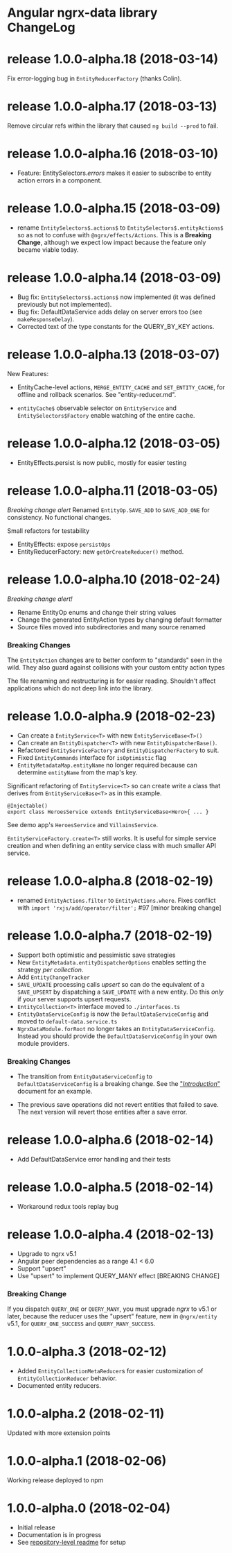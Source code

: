 # Angular ngrx-data library ChangeLog

<a name="1.0.0-alpha.18"></a>
# release 1.0.0-alpha.18 (2018-03-14)

Fix error-logging bug in `EntityReducerFactory` (thanks Colin).

<a name="1.0.0-alpha.17"></a>
# release 1.0.0-alpha.17 (2018-03-13)

Remove circular refs within the library that caused `ng build --prod` to fail.

<a name="1.0.0-alpha.16"></a>
# release 1.0.0-alpha.16 (2018-03-10)

* Feature: EntitySelectors$.errors$ makes it easier to subscribe to entity action errors in a component.

<a name="1.0.0-alpha.15"></a>
# release 1.0.0-alpha.15 (2018-03-09)

* rename `EntitySelectors$.actions$` to `EntitySelectors$.entityActions$` so as not to confuse
with `@ngrx/effects/Actions`.
This is a **Breaking Change**, although we expect low impact because the feature only became viable today.

<a name="1.0.0-alpha.14"></a>
# release 1.0.0-alpha.14 (2018-03-09)

* Bug fix: `EntitySelectors$.actions$` now implemented (it was defined previously but not implemented).
* Bug fix: DefaultDataService adds delay on server errors too (see `makeResponseDelay`).
* Corrected text of the type constants for the QUERY_BY_KEY actions.

<a name="1.0.0-alpha.13"></a>
# release 1.0.0-alpha.13 (2018-03-07)

New Features: 

* EntityCache-level actions, `MERGE_ENTITY_CACHE` and `SET_ENTITY_CACHE`, for
offline and rollback scenarios.
See "entity-reducer.md".

* `entityCache$` observable selector on `EntityService` and `EntitySelectors$Factory` enable watching of the entire cache.

<a name="1.0.0-alpha.12"></a>
# release 1.0.0-alpha.12 (2018-03-05)

* EntityEffects.persist is now public, mostly for easier testing

<a name="1.0.0-alpha.11"></a>
# release 1.0.0-alpha.11 (2018-03-05)

*Breaking change alert*
Renamed `EntityOp.SAVE_ADD` to `SAVE_ADD_ONE` for consistency.
No functional changes.

Small refactors for testability
* EntityEffects: expose `persistOps`
* EntityReducerFactory: new `getOrCreateReducer()` method.

<a name="1.0.0-alpha.10"></a>
# release 1.0.0-alpha.10 (2018-02-24)

*Breaking change alert!*

* Rename EntityOp enums and change their string values
* Change the generated EntityAction types by changing default formatter
* Source files moved into subdirectories and many source renamed

### Breaking Changes

The `EntityAction` changes are to better conform to "standards" seen in the wild.
They also guard against collisions with your custom entity action types

The file renaming and restructuring is for easier reading.
Shouldn't affect applications which do not deep link into the library.

<a name="1.0.0-alpha.9"></a>
# release 1.0.0-alpha.9 (2018-02-23)
* Can create a `EntityService<T>` with new `EntityServiceBase<T>()`
* Can create an `EntityDispatcher<T>` with new `EntityDispatcherBase()`.
* Refactored `EntityServiceFactory` and `EntityDispatcherFactory` to suit.
* Fixed `EntityCommands` interface for `isOptimistic` flag
* `EntityMetadataMap.entityName` no longer required because can determine `entityName` from the map's key.

Significant refactoring of `EntityService<T>` so can create write a class that
derives from `EntityServiceBase<T>` as in this example.

```
@Injectable()
export class HeroesService extends EntityServiceBase<Hero>{ ... }
```

See demo app's `HeroesService` and `VillainsService`.

`EntityServiceFactory.create<T>` still works.
It is useful for simple service creation
and when defining an entity service class with much smaller API service.



<a name="1.0.0-alpha.8"></a>
# release 1.0.0-alpha.8 (2018-02-19)
* renamed `EntityActions.filter` to `EntityActions.where`.
Fixes conflict with `import 'rxjs/add/operator/filter';` #97 [minor breaking change]

<a name="1.0.0-alpha.7"></a>
# release 1.0.0-alpha.7 (2018-02-19)

* Support both optimistic and pessimistic save strategies
* New `EntityMetadata.entityDispatcherOptions` enables setting the strategy _per collection_.
* Add `EntityChangeTracker`
* `SAVE_UPDATE` processing calls _upsert_ so can do the equivalent of a `SAVE_UPSERT` by dispatching a `SAVE_UPDATE` with a new entity.
Do this _only_ if your server supports upsert requests.
* `EntityCollection<T>` interface moved to `./interfaces.ts`
* `EntityDataServiceConfig` is now the `DefaultDataServiceConfig` and moved to `default-data.service.ts`
* `NgrxDataModule.forRoot` no longer takes an `EntityDataServiceConfig`. Instead you should provide the `DefaultDataServiceConfig` in your own module providers.

### Breaking Changes

* The transition from `EntityDataServiceConfig` to `DefaultDataServiceConfig` is
a breaking change. 
See the ["_Introduction_"](https://github.com/johnpapa/angular-ngrx-data/blob/master/docs/introduction.md)
document for an example.

* The previous save operations did not revert entities that failed to save.
The next version will revert those entities after a save error.

<a name="1.0.0-alpha.6"></a>
# release 1.0.0-alpha.6 (2018-02-14)
* Add DefaultDataService error handling and their tests

<a name="1.0.0-alpha.5"></a>
# release 1.0.0-alpha.5 (2018-02-14)
* Workaround redux tools replay bug

<a name="1.0.0-alpha.4"></a>
# release 1.0.0-alpha.4 (2018-02-13)
* Upgrade to ngrx v5.1
* Angular peer dependencies as a range 4.1 < 6.0
* Support "upsert"
* Use "upsert" to implement QUERY_MANY effect [BREAKING CHANGE]

### Breaking Change

If you dispatch `QUERY_ONE` or `QUERY_MANY`, 
you must upgrade _ngrx_ to v5.1 or later,
because the reducer uses the "upsert" feature, new in `@ngrx/entity` v5.1,
for `QUERY_ONE_SUCCESS` and `QUERY_MANY_SUCCESS`.

<a name="1.0.0-alpha.3"></a>
# 1.0.0-alpha.3 (2018-02-12)
* Added `EntityCollectionMetaReducer`s for easier customization of `EntityCollectionReducer` behavior.
* Documented entity reducers.

<a name="1.0.0-alpha.2"></a>
# 1.0.0-alpha.2 (2018-02-11)
Updated with more extension points

<a name="1.0.0-alpha.1"></a>
# 1.0.0-alpha.1 (2018-02-06)
Working release deployed to npm

<a name="1.0.0-alpha.0"></a>
# 1.0.0-alpha.0 (2018-02-04)

* Initial release
* Documentation is in progress
* See [repository-level readme](../README.md) for setup
